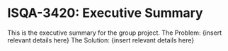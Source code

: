 # ISQA-3420: Executive Summary
This is the executive summary for the group project.
The Problem:
{insert relevant details here}
The Solution:
{insert relevant details here}
